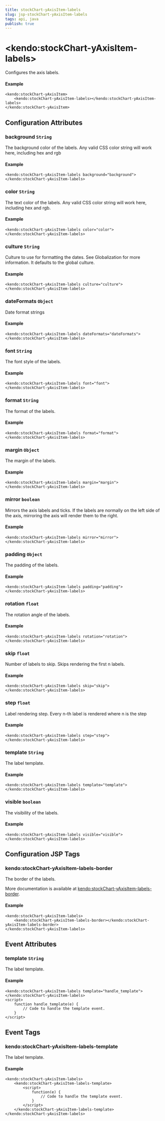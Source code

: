 ```yaml
---
title: stockChart-yAxisItem-labels
slug: jsp-stockChart-yAxisItem-labels
tags: api, java
publish: true
---
```


# \<kendo:stockChart-yAxisItem-labels\>

Configures the axis labels.

#### Example
    <kendo:stockChart-yAxisItem>
        <kendo:stockChart-yAxisItem-labels></kendo:stockChart-yAxisItem-labels>
    </kendo:stockChart-yAxisItem>

## Configuration Attributes

### background `String`

The background color of the labels. Any valid CSS color string will work here, including
hex and rgb

#### Example
    <kendo:stockChart-yAxisItem-labels background="background">
    </kendo:stockChart-yAxisItem-labels>

### color `String`

The text color of the labels. Any valid CSS color string will work here, including hex and rgb.

#### Example
    <kendo:stockChart-yAxisItem-labels color="color">
    </kendo:stockChart-yAxisItem-labels>

### culture `String`

Culture to use for formatting the dates. See Globalization for more information.
It defaults to the global culture.

#### Example
    <kendo:stockChart-yAxisItem-labels culture="culture">
    </kendo:stockChart-yAxisItem-labels>

### dateFormats `Object`

Date format strings

#### Example
    <kendo:stockChart-yAxisItem-labels dateFormats="dateFormats">
    </kendo:stockChart-yAxisItem-labels>

### font `String`

The font style of the labels.

#### Example
    <kendo:stockChart-yAxisItem-labels font="font">
    </kendo:stockChart-yAxisItem-labels>

### format `String`

The format of the labels.

#### Example
    <kendo:stockChart-yAxisItem-labels format="format">
    </kendo:stockChart-yAxisItem-labels>

### margin `Object`

The margin of the labels.

#### Example
    <kendo:stockChart-yAxisItem-labels margin="margin">
    </kendo:stockChart-yAxisItem-labels>

### mirror `boolean`

Mirrors the axis labels and ticks.
If the labels are normally on the left side of the axis,
mirroring the axis will render them to the right.

#### Example
    <kendo:stockChart-yAxisItem-labels mirror="mirror">
    </kendo:stockChart-yAxisItem-labels>

### padding `Object`

The padding of the labels.

#### Example
    <kendo:stockChart-yAxisItem-labels padding="padding">
    </kendo:stockChart-yAxisItem-labels>

### rotation `float`

The rotation angle of the labels.

#### Example
    <kendo:stockChart-yAxisItem-labels rotation="rotation">
    </kendo:stockChart-yAxisItem-labels>

### skip `float`

Number of labels to skip.
Skips rendering the first n labels.

#### Example
    <kendo:stockChart-yAxisItem-labels skip="skip">
    </kendo:stockChart-yAxisItem-labels>

### step `float`

Label rendering step.
Every n-th label is rendered where n is the step

#### Example
    <kendo:stockChart-yAxisItem-labels step="step">
    </kendo:stockChart-yAxisItem-labels>

### template `String`

The label template.

#### Example
    <kendo:stockChart-yAxisItem-labels template="template">
    </kendo:stockChart-yAxisItem-labels>

### visible `boolean`

The visibility of the labels.

#### Example
    <kendo:stockChart-yAxisItem-labels visible="visible">
    </kendo:stockChart-yAxisItem-labels>


##  Configuration JSP Tags

### kendo:stockChart-yAxisItem-labels-border

The border of the labels.

More documentation is available at [kendo:stockChart-yAxisItem-labels-border](stockchart/yaxisitem-labels-border).

#### Example

    <kendo:stockChart-yAxisItem-labels>
        <kendo:stockChart-yAxisItem-labels-border></kendo:stockChart-yAxisItem-labels-border>
    </kendo:stockChart-yAxisItem-labels>


## Event Attributes

### template `String`

The label template.

#### Example
    <kendo:stockChart-yAxisItem-labels template="handle_template">
    </kendo:stockChart-yAxisItem-labels>
    <script>
        function handle_template(e) {
            // Code to handle the template event.
        }
    </script>

## Event Tags

### kendo:stockChart-yAxisItem-labels-template

The label template.

#### Example
    <kendo:stockChart-yAxisItem-labels>
        <kendo:stockChart-yAxisItem-labels-template>
            <script>
                function(e) {
                    // Code to handle the template event.
                }
            </script>
        </kendo:stockChart-yAxisItem-labels-template>
    </kendo:stockChart-yAxisItem-labels>

